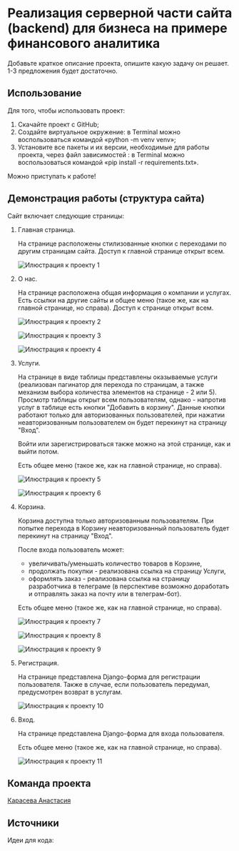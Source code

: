 # Реализация серверной части сайта (backend) для бизнеса на примере финансового аналитика

Добавьте краткое описание проекта, опишите какую задачу он решает. 1-3 предложения будет достаточно. 


## Использование
Для того, чтобы использовать проект:
1. Скачайте проект с GitHub;
2. Создайте виртуальное окружение: в Terminal можно воспользоваться командой «python -m venv venv»;
3. Установите все пакеты и их версии, необходимые для работы проекта, через файл зависимостей : в Terminal можно воспользоваться командой «pip install -r requirements.txt».  

Можно приступать к работе!


## Демонстрация работы (структура сайта)
Сайт включает следующие страницы:
1. Главная страница.
   
   На странице расположены стилизованные кнопки с переходами по другим страницам сайта. Доступ к главной странице открыт всем.
   
   ![Илюстрация к проекту 1](https://github.com/a-karaseva94/WebsiteForBusiness/blob/master/screenshorts%20работы%20сайта/Главная%20страница.png)
   
2. О нас.
   
   На странице расположена общая информация о компании и услугах. Есть ссылки на другие сайты и общее меню (такое же, как на главной странице, но справа).
   Доступ к странице открыт всем.
   
   ![Илюстрация к проекту 2](https://github.com/a-karaseva94/WebsiteForBusiness/blob/master/screenshorts%20работы%20сайта/О%20нас.png)
   
   ![Илюстрация к проекту 3](https://github.com/a-karaseva94/WebsiteForBusiness/blob/master/screenshorts%20работы%20сайта/Переход%20на%20сайт%20ФРП%20со%20страницы%20О%20нас.png)

   ![Илюстрация к проекту 4](https://github.com/a-karaseva94/WebsiteForBusiness/blob/master/screenshorts%20работы%20сайта/Переход%20на%20сайт%20РФРП%20со%20страницы%20О%20нас.png)
   
3. Услуги.
   
   На странице в виде таблицы представлены оказываемые услуги (реализован пагинатор для перехода по страницам, а также механизм выбора количества элементов на странице - 2 или 5). Просмотр таблицы открыт всем пользователям, однако - напротив услуг в таблице есть кнопки "Добавить в корзину". Данные кнопки работают только для авторизованных пользователей, при нажатии неавторизованным пользователем он будет перекинут на страницу "Вход".
   
   Войти или зарегистрироваться также можно на этой странице, как и выйти потом.
   
   Есть общее меню (такое же, как на главной странице, но справа).

   ![Илюстрация к проекту 5](https://github.com/a-karaseva94/WebsiteForBusiness/blob/master/screenshorts%20работы%20сайта/Услуги%20(без%20авторизации).png)
   
   ![Илюстрация к проекту 6](https://github.com/a-karaseva94/WebsiteForBusiness/blob/master/screenshorts%20работы%20сайта/Услуги%20(с%20авторизацией).png)
   
4. Корзина.
   
   Корзина доступна только авторизованным пользователям. При попытке перехода в Корзину неавторизованный пользователь будет перекинут на страницу "Вход".
   
   После входа пользователь может:
   - увеличивать/уменьшать количество товаров в Корзине,
   - продолжать покупки - реализована ссылка на страницу Услуги,
   - оформлять заказ - реализована ссылка на страницу разработчика в телеграме (в перспективе возможно доработать и отправлять заказ на почту или в телеграм-бот).
     
   Есть общее меню (такое же, как на главной странице, но справа).

   ![Илюстрация к проекту 7](https://github.com/a-karaseva94/WebsiteForBusiness/blob/master/screenshorts%20работы%20сайта/Корзина%20(открывается%20при%20авторизации).png)

   ![Илюстрация к проекту 8](https://github.com/a-karaseva94/WebsiteForBusiness/blob/master/screenshorts%20работы%20сайта/Корзина%20с%20товаром.png)

   ![Илюстрация к проекту 9](https://github.com/a-karaseva94/WebsiteForBusiness/blob/master/screenshorts%20работы%20сайта/Оформление%20из%20корзины.png)

5. Регистрация.
    
   На странице представлена Django-форма для регистрации пользователя. Также в случае, если пользователь передумал, предусмотрен возврат в услугам.

   ![Илюстрация к проекту 10](https://github.com/a-karaseva94/WebsiteForBusiness/blob/master/screenshorts%20работы%20сайта/Регистрация.png)
   
6. Вход.
   
   На странице представлена Django-форма для входа пользователя.
   
   Есть общее меню (такое же, как на главной странице, но справа).

   ![Илюстрация к проекту 11](https://github.com/a-karaseva94/WebsiteForBusiness/blob/master/screenshorts%20работы%20сайта/Вход.png)

   
## Команда проекта
[Карасева Анастасия](https://t.me/karasevaad)


## Источники
Идеи для кода:
